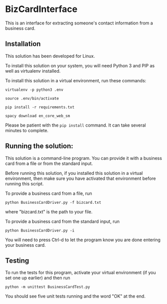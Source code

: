 # BizCardInterface

This is an interface for extracting someone's contact information from a
business card.

## Installation

This solution has been developed for Linux.

To install this solution on your system, you will need Python 3 and PIP as well
as virtualenv installed.

To install this solution in a virtual environment, run these commands:

`virtualenv -p python3 .env`

`source .env/bin/activate`

`pip install -r requirements.txt`

`spacy download en_core_web_sm`

Please be patient with the `pip install` command.
It can take several minutes to complete.

## Running the solution:

This solution is a command-line program. You can provide it with a business
card from a file or from the standard input.

Before running this solution, if you installed this solution in a virtual
environment, then make sure you have activated that environment before
running this script. 

To provide a business card from a file, run

`python BusinessCardDriver.py -f bizcard.txt`

where "bizcard.txt" is the path to your file.

To provide a business card from the standard input, run

`python BusinessCardDriver.py -i`

You will need to press Ctrl-d to let the program know
you are done entering your business card.

## Testing

To run the tests for this program, activate your virtual environment
(if you set one up earlier) and then run
 
`python -m unittest BusinessCardTest.py`

You should see five unit tests running and the word "OK" at the end.
